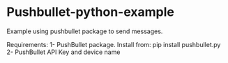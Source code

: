 # Pushbullet-python-example
Example using pushbullet package to send messages. 

Requirements: 
1- PushBullet package. Install from: pip install pushbullet.py
2- PushBullet API Key and device name

